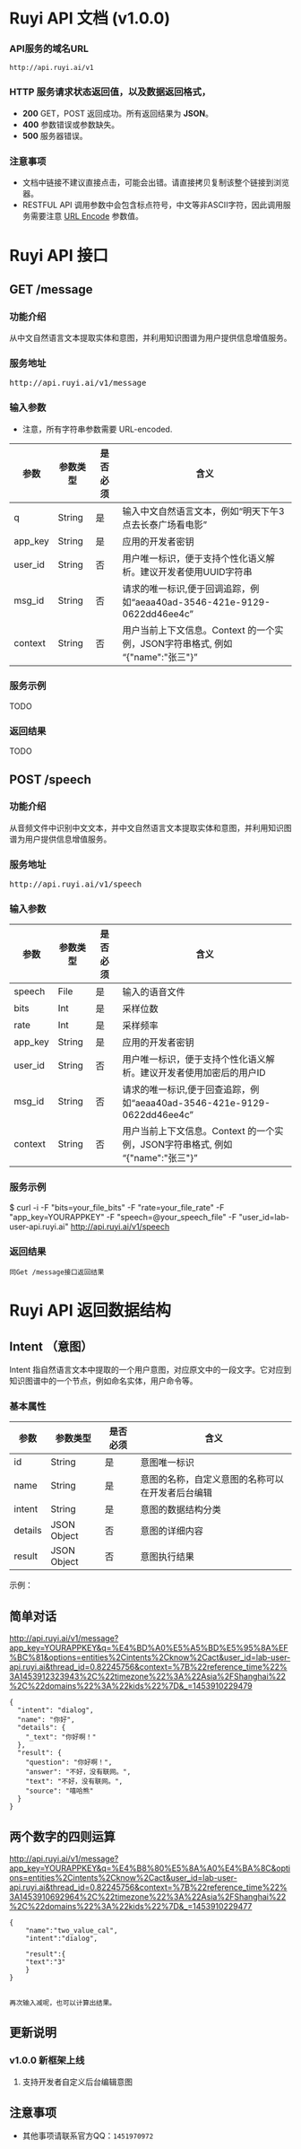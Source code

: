 # Ruyi API 文档 (v1.0.0)
### API服务的域名URL
````
http://api.ruyi.ai/v1
````

### HTTP 服务请求状态返回值，以及数据返回格式，
 - **200** GET，POST 返回成功。所有返回结果为 **JSON**。
 - **400** 参数错误或参数缺失。
 - **500** 服务器错误。

### 注意事项
 - 文档中链接不建议直接点击，可能会出错。请直接拷贝复制该整个链接到浏览器。
 - RESTFUL API 调用参数中会包含标点符号，中文等非ASCII字符，因此调用服务需要注意 <a href="http://baike.baidu.com/view/1197115.htm">URL Encode</a> 参数值。


# Ruyi API 接口

## GET /message
### 功能介绍
从中文自然语言文本提取实体和意图，并利用知识图谱为用户提供信息增值服务。

### 服务地址
<pre>
http://api.ruyi.ai/v1/message
</pre>

### 输入参数

 * 注意，所有字符串参数需要 URL-encoded.

<table  class="table-responsive">
  <thead>
    <tr>
      <th>参数</th>
      <th>参数类型</th>
      <th>是否必须</th>
      <th>含义</th>
    </tr>
  </thead>
  <tbody>
   <tr>
    <td>q</td>
    <td>String</td>
    <td>是</td>
    <td>输入中文自然语言文本，例如“明天下午3点去长泰广场看电影”</td>
   </tr>
    <tr>
    <td>app_key</td>
    <td>String</td>
    <td>是</td>
    <td>应用的开发者密钥</td>
   </tr>
   <tr>
    <td>user_id</td>
    <td>String</td>
    <td>否</td>
    <td>用户唯一标识，便于支持个性化语义解析。建议开发者使用UUID字符串</td>
   </tr>
   <tr>
    <td>msg_id</td>
    <td>String</td>
    <td>否</td>
    <td>请求的唯一标识,便于回调追踪，例如“aeaa40ad-3546-421e-9129-0622dd46ee4c”</td>
   </tr>
   <tr>
    <td>context</td>
    <td>String</td>
    <td>否</td>
    <td>用户当前上下文信息。Context 的一个实例，JSON字符串格式, 例如 “{"name":"张三"}”</td>
   </tr>   

  </tbody>
</table>




### 服务示例
TODO

### 返回结果
TODO

## POST /speech
### 功能介绍
从音频文件中识别中文文本，并中文自然语言文本提取实体和意图，并利用知识图谱为用户提供信息增值服务。

### 服务地址
<pre>
http://api.ruyi.ai/v1/speech
</pre>

### 输入参数

<table  class="table-responsive border">
  <thead>
    <tr>
      <th>参数</th>
      <th>参数类型</th>
      <th>是否必须</th>
      <th>含义</th>
    </tr>
  </thead>
  <tbody>
   <tr>
    <td>speech</td>
    <td>File</td>
    <td>是</td>
    <td>输入的语音文件</td>
   </tr>
   <tr>
    <td>bits</td>
    <td>Int</td>
    <td>是</td>
    <td>采样位数</td>
   </tr>
   <tr>
    <td>rate</td>
    <td>Int</td>
    <td>是</td>
    <td>采样频率</td>
   </tr>
    <tr>
    <td>app_key</td>
    <td>String</td>
    <td>是</td>
    <td>应用的开发者密钥</td>
   </tr>
   <tr>
    <td>user_id</td>
    <td>String</td>
    <td>否</td>
    <td>用户唯一标识，便于支持个性化语义解析。建议开发者使用加密后的用户ID</td>
   </tr>
   <tr>
    <td>msg_id</td>
    <td>String</td>
    <td>否</td>
    <td>请求的唯一标识,便于回查追踪，例如“aeaa40ad-3546-421e-9129-0622dd46ee4c”</td>
   </tr>
   <tr>
    <td>context</td>
    <td>String</td>
    <td>否</td>
    <td>用户当前上下文信息。Context 的一个实例，JSON字符串格式, 例如 “{"name":"张三"}”</td>
   </tr>

  </tbody>
</table>

### 服务示例
$ curl -i -F "bits=your_file_bits" -F "rate=your_file_rate" -F "app_key=YOURAPPKEY" -F "speech=@your_speech_file" -F "user_id=lab-user-api.ruyi.ai" http://api.ruyi.ai/v1/speech

### 返回结果
````
同Get /message接口返回结果
````

<!--

## POST /feedback
### 功能介绍
提交用户反馈,指出那条解析结果有何种错误。

### 服务地址
<pre>
http://api.ruyi.ai/v1/feedback
</pre>

### 输入参数
<table  class="table-responsive">
  <thead>
    <tr>
      <th>参数</th>
      <th>参数类型</th>
      <th>是否必须</th>
      <th>含义</th>
    </tr>
  </thead>
  <tbody>
   <tr>
    <td>content</td>
    <td>String</td>
    <td>是</td>
    <td>开发者／用户的反馈意见。例如:”地点识别错误“</td>
   </tr>
    <tr>
    <td>ref_msg_id</td>
    <td>String</td>
    <td>是</td>
    <td>被反馈的解析结果</td>
   </tr>
   <tr>
    <td>app_key</td>
    <td>String</td>
    <td>是</td>
    <td>开发者密钥</td>
   </tr>
   <tr>
    <td>user_id</td>
    <td>String</td>
    <td>否</td>
    <td>用户唯一标识</td>
   </tr>
  </tbody>
</table>

### 服务示例
$ curl -XPOST 'http://api.ruyi.ai/v1/feedback'  -d "content=ok&app_key=YOURAPPKEY&user_id=lab-user-api.ruyi.ai&ref_msg_id=8dc03d3e-bd3a-4d5f-9d47-5d030d5bb980"

-->

# Ruyi API 返回数据结构

## Intent （意图）
Intent 指自然语言文本中提取的一个用户意图，对应原文中的一段文字。它对应到知识图谱中的一个节点，例如命名实体，用户命令等。


### 基本属性
<table  class="table-responsive">
  <thead>
    <tr>
      <th>参数</th>
      <th>参数类型</th>
      <th>是否必须</th>
      <th>含义</th>
    </tr>
  </thead>
  <tbody>

  <tr>
   <td>id</td>
   <td>String</td>
   <td>是</td>
   <td>意图唯一标识</td>
  </tr>
  <tr>
   <td>name</td>
   <td>String</td>
   <td>是</td>
   <td>意图的名称，自定义意图的名称可以在开发者后台编辑</td>
  </tr>
   <tr>
    <td>intent</td>
    <td>String</td>
    <td>是</td>
    <td>意图的数据结构分类</td>
   </tr>
   <tr>
    <td>details</td>
    <td>JSON Object</td>
    <td>否</td>
    <td>意图的详细内容</td>
   </tr>
   <tr>
    <td>result</td>
    <td>JSON Object</td>
    <td>否</td>
    <td>意图执行结果</td>
   </tr>
  </tbody>
</table>

示例：


## 简单对话
http://api.ruyi.ai/v1/message?app_key=YOURAPPKEY&q=%E4%BD%A0%E5%A5%BD%E5%95%8A%EF%BC%81&options=entities%2Cintents%2Cknow%2Cact&user_id=lab-user-api.ruyi.ai&thread_id=0.82245756&context=%7B%22reference_time%22%3A1453912323943%2C%22timezone%22%3A%22Asia%2FShanghai%22%2C%22domains%22%3A%22kids%22%7D&_=1453910229479

    {
      "intent": "dialog",
      "name": "你好",
      "details": {
        "_text": "你好啊！"
      },
      "result": {
        "question": "你好啊！",
        "answer": "不好，没有联网。",
        "text": "不好，没有联网。",
        "source": "嘻哈熊"
      }
    }


## 两个数字的四则运算
  http://api.ruyi.ai/v1/message?app_key=YOURAPPKEY&q=%E4%B8%80%E5%8A%A0%E4%BA%8C&options=entities%2Cintents%2Cknow%2Cact&user_id=lab-user-api.ruyi.ai&thread_id=0.82245756&context=%7B%22reference_time%22%3A1453910692964%2C%22timezone%22%3A%22Asia%2FShanghai%22%2C%22domains%22%3A%22kids%22%7D&_=1453910229477


    {
      	"name":"two_value_cal",
        "intent":"dialog",

      	"result":{
      	"text":"3"
        }
    }


    再次输入减呢，也可以计算出结果。



## 更新说明



### v1.0.0 新框架上线
<ol>
  <li>支持开发者自定义后台编辑意图</li>
</ol>


## 注意事项

<ul>
<li>其他事项请联系官方QQ：<code>1451970972</code></li>
</ul>
